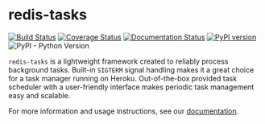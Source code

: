 # redis-tasks

[![Build Status](https://travis-ci.com/djangsters/redis-tasks.svg?branch=master)](https://travis-ci.com/djangsters/redis-tasks)
[![Coverage Status](https://coveralls.io/repos/github/djangsters/redis-tasks/badge.svg?branch=master)](https://coveralls.io/github/djangsters/redis-tasks?branch=master)
[![Documentation Status](https://readthedocs.org/projects/redis-tasks/badge/?version=latest)](https://redis-tasks.readthedocs.io/en/latest/?badge=latest)
[![PyPI version](https://badge.fury.io/py/redis-tasks.svg)](https://badge.fury.io/py/redis-tasks)
![PyPI - Python Version](https://img.shields.io/pypi/pyversions/redis-tasks)

`redis-tasks` is a lightweight framework created to reliably process background 
tasks. Built-in `SIGTERM` signal handling makes it a great choice for a task 
manager running on Heroku. Out-of-the-box provided task scheduler with a 
user-friendly interface makes periodic task management easy and scalable.

For more information and usage instructions, see our [documentation](
https://redis-tasks.readthedocs.io/en/latest/).
